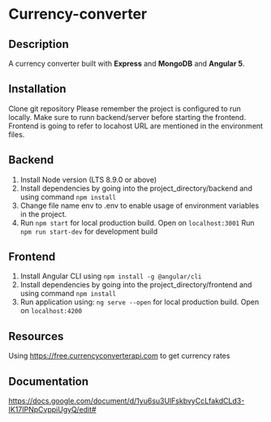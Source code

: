 # Currency-converter

## Description
A currency converter built with **Express** and **MongoDB** and **Angular 5**.

## Installation
Clone git repository
Please remember the project is configured to run locally. Make sure to runn backend/server before starting the frontend. Frontend is going to refer to locahost URL are mentioned in the environment files.

## Backend
1. Install Node version (LTS 8.9.0 or above)
2. Install dependencies by going into the project_directory/backend and using command
    `npm install`
3. Change file name env to .env to enable usage of environment variables in the project.
4. Run `npm start` for local production build. Open on `localhost:3001`
Run `npm run start-dev` for development build

## Frontend
1. Install Angular CLI using `npm install -g @angular/cli`
2. Install dependencies by going into the project_directory/frontend and using command
    `npm install`
3. Run application using: `ng serve --open` for local production build. Open on `localhost:4200`


## Resources
Using https://free.currencyconverterapi.com to get currency rates

## Documentation
https://docs.google.com/document/d/1yu6su3UlFskbvyCcLfakdCLd3-IK17IPNpCvppiUgyQ/edit#


